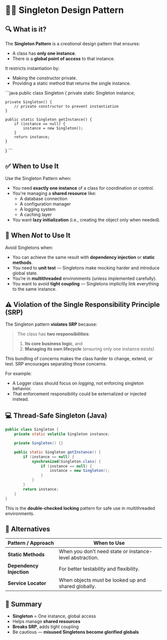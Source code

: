 # 🧍‍♂️ Singleton Design Pattern

## 🔍 What is it?

The **Singleton Pattern** is a *creational* design pattern that ensures:
- A class has **only one instance**.
- There is a **global point of access** to that instance.

It restricts instantiation by:
- Making the constructor private.
- Providing a static method that returns the single instance.

\`\`\`java
public class Singleton {
    private static Singleton instance;

    private Singleton() {
        // private constructor to prevent instantiation
    }

    public static Singleton getInstance() {
        if (instance == null) {
            instance = new Singleton();
        }
        return instance;
    }
}
\`\`\`

## ✅ When to Use It

Use the Singleton Pattern when:
- You need **exactly one instance** of a class for coordination or control.
- You're managing a **shared resource** like:
  - A database connection
  - A configuration manager
  - A logging system
  - A caching layer
- You want **lazy initialization** (i.e., creating the object only when needed).

## 🚫 When *Not* to Use It

Avoid Singletons when:
- You can achieve the same result with **dependency injection** or **static methods**.
- You need to **unit test** — Singletons make mocking harder and introduce global state.
- You’re in **multithreaded** environments (unless implemented carefully).
- You want to avoid **tight coupling** — Singletons implicitly link everything to the same instance.

## ⚠️ Violation of the Single Responsibility Principle (SRP)

The Singleton pattern **violates SRP** because:

> The class has **two responsibilities**:
> 1. **Its core business logic**, and  
> 2. **Managing its own lifecycle** (ensuring only one instance exists)

This bundling of concerns makes the class harder to change, extend, or test. SRP encourages separating those concerns.

For example:
- A Logger class should focus on *logging*, not enforcing singleton behavior.
- That enforcement responsibility could be externalized or injected instead.

## 💻 Thread-Safe Singleton (Java)

```java
public class Singleton {
    private static volatile Singleton instance;

    private Singleton() {}

    public static Singleton getInstance() {
        if (instance == null) {
            synchronized(Singleton.class) {
                if (instance == null) {
                    instance = new Singleton();
                }
            }
        }
        return instance;
    }
}
```

This is the **double-checked locking** pattern for safe use in multithreaded environments.

## 🧠 Alternatives

| Pattern / Approach       | When to Use                                              |
|--------------------------|----------------------------------------------------------|
| **Static Methods**       | When you don’t need state or instance-level abstraction. |
| **Dependency Injection** | For better testability and flexibility.                  |
| **Service Locator**      | When objects must be looked up and shared globally.      |

## 📌 Summary

- **Singleton** = One instance, global access  
- Helps manage **shared resources**  
- **Breaks SRP**, adds tight coupling  
- Be cautious — **misused Singletons become glorified globals**
